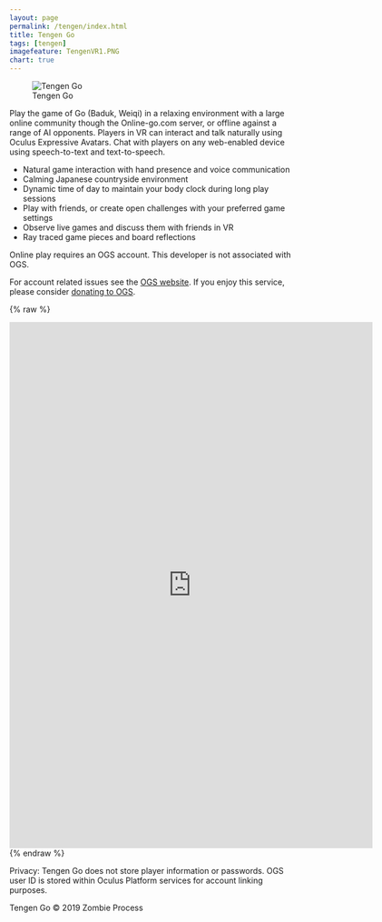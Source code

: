 ```yaml
---
layout: page
permalink: /tengen/index.html
title: Tengen Go
tags: [tengen]
imagefeature: TengenVR1.PNG
chart: true
---
```

<figure>
  <img src="{{ site.url }}/images/hero.png" alt="Tengen Go">
  <figcaption>Tengen Go</figcaption>
</figure>

Play the game of Go (Baduk, Weiqi) in a relaxing environment with a large online community though the Online-go.com server, or offline against a range of AI opponents. 
Players in VR can interact and talk naturally using Oculus Expressive Avatars. Chat with players on any web-enabled device using speech-to-text and text-to-speech.

 * Natural game interaction with hand presence and voice communication
 * Calming Japanese countryside environment
 * Dynamic time of day to maintain your body clock during long play sessions
 * Play with friends, or create open challenges with your preferred game settings
 * Observe live games and discuss them with friends in VR
 * Ray traced game pieces and board reflections

Online play requires an OGS account. This developer is not associated with OGS.

For account related issues see the [OGS website](https://online-go.com). If you enjoy this service, please consider [donating to OGS](https://online-go.com/user/supporter).

{% raw %}
<iframe src="https://docs.google.com/forms/d/e/1FAIpQLScm0P-sPGxec_K-qJ7i25-l8hrlbJXfkldTrDzV0f21sAebiQ/viewform?embedded=true" width="640" height="926" frameborder="0" marginheight="0" marginwidth="0">Loading...</iframe>
{% endraw %}

Privacy:
Tengen Go does not store player information or passwords. OGS user ID is stored within Oculus Platform services for account linking purposes.

Tengen Go © 2019 Zombie Process
